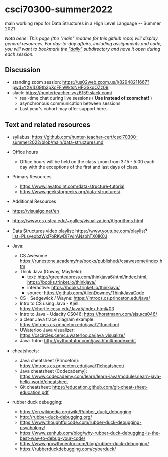 # csci70300-summer2022
main working repo for Data Structures in a High Level Language -- Summer 2021

_Nota bene: This page (the "main" readme for this github repo) will display general resources. For day-to-day affairs, including assignments and code, you will want to bookmark the ["daily"](https://github.com/hunter-teacher-cert/csci70900-summer2021/tree/main/daily) subdirectory and have it open during each session._



## Discussion
- standing zoom session: https://us02web.zoom.us/j/82948211667?pwd=YXVlL09tb3pXcFFnWktsNHFGSkdOZz09
- slack: https://hunterteacher-vyz6159.slack.com/
  - real-time chat during live sessions ( __Use instead of zoomchat!__
 )
  - asynchronous communication between sessions
  - Last year's cohort may offer support here...

## Text and related resources
- syllabus: https://github.com/hunter-teacher-cert/csci70300-summer2022/blob/main/data-structures.md


- Office hours
  - Office hours will be held on the class zoom from 3:15 - 5:00 each
    day with the exceptions of the first and last days of class.
  
- Primary Resources
  - https://www.javatpoint.com/data-structure-tutorial
  - https://www.geeksforgeeks.org/data-structures/
  
-  Additional Resources
  - https://visualgo.net/en
  - https://www.cs.usfca.edu/~galles/visualization/Algorithms.html
  - Data Structures video playlist: https://www.youtube.com/playlist?list=PLsyeobzWxl7oRKwDi7wjrANsbhTX0IK0J

- Java:
  - CS Awesome https://runestone.academy/ns/books/published//csawesome/index.htm
  - Think Java (Downy, Mayfield):
    - text: http://greenteapress.com/thinkjava6/html/index.html, https://books.trinket.io/thinkjava/
    - interactive: https://books.trinket.io/thinkjava/
    - source: https://github.com/AllenDowney/ThinkJavaCode
  - CS - Sedgewick / Wayne: https://introcs.cs.princeton.edu/java/
  - Intro to CS using Java - Kjell: https://chortle.ccsu.edu/Java5/index.html#03
  - Intro to Java - Udacity CS046: https://horstmann.com/sjsu/cs046/
  - a clear Java trace diagram example: https://introcs.cs.princeton.edu/java/21function/
  - UWaterloo Java visualizer: https://cscircles.cemc.uwaterloo.ca/java_visualize/
  - Java Tutor: http://pythontutor.com/java.html#mode=edit
- cheatsheets:
  - Java cheatsheet (Princeton): https://introcs.cs.princeton.edu/java/11cheatsheet/
  - Java cheatsheet (Codecademy):  https://www.codecademy.com/learn/learn-java/modules/learn-java-hello-world/cheatsheet
  - Git cheatsheet: https://education.github.com/git-cheat-sheet-education.pdf
- rubber duck debugging:
  - https://en.wikipedia.org/wiki/Rubber_duck_debugging
  - http://rubber-duck-debugging.org/
  - https://www.thoughtfulcode.com/rubber-duck-debugging-psychology/
  - https://www.zenhub.com/blog/why-rubber-duck-debugging-is-the-best-way-to-debug-your-code/
  - https://www.growthmentor.com/blog/rubber-duck-debugging/
  - https://rubberduckdebugging.com/cyberduck/


